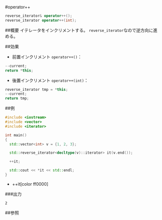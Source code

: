 #operator++
```cpp
reverse_iterator& operator++();
reverse_iterator operator++(int);
```

##概要
イテレータをインクリメントする。
`reverse_iterator`なので逆方向に進める。


##効果

- 前置インクリメント `operator++()`：

```cpp
--current;
return *this;
```

- 後置インクリメント `operator++(int)`：

```cpp
reverse_iterator tmp = *this;
--current;
return tmp;
```


##例
```cpp
#include <iostream>
#include <vector>
#include <iterator>

int main()
{
  std::vector<int> v = {1, 2, 3};

  std::reverse_iterator<decltype(v)::iterator> it(v.end());

  ++it;

  std::cout << *it << std::endl;
}
```
* ++it[color ff0000]

###出力
```
2
```

##参照


